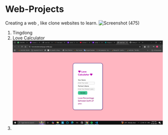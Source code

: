 # Web-Projects
Creating a web , like clone websites to learn.
![Screenshot (475)](https://github.com/user-attachments/assets/baeee589-2eb6-41b1-96b0-11b82b14b133)

1. Tingdong
2. Love Calculator
   ![Project Screenshot](https://github.com/ChandanGowdaKS/Web-Projects/blob/main/Images/Screenshot%20(718).png)
4. 


